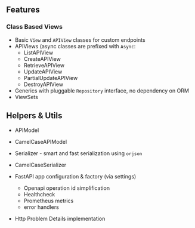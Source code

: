 ## Features

### Class Based Views

- Basic `View` and `APIView` classes for custom endpoints
- APIViews (async classes are prefixed with `Async`:
  - ListAPIView
  - CreateAPIView
  - RetrieveAPIView
  - UpdateAPIView
  - PartialUpdateAPIView
  - DestroyAPIView
- Generics with pluggable `Repository` interface, no dependency on ORM
- ViewSets 

## Helpers & Utils
- APIModel
- CamelCaseAPIModel
- Serializer - smart and fast serialization using `orjson`
- CamelCaseSerializer

- FastAPI app configuration & factory (via settings)
  - Openapi operation id simplification
  - Healthcheck
  - Prometheus metrics
  - error handlers
- Http Problem Details implementation

